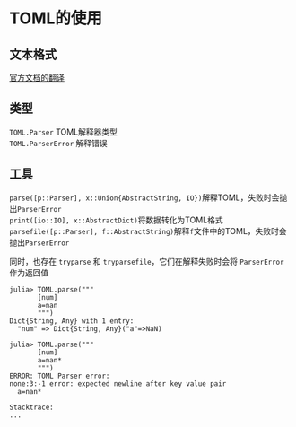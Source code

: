 # TOML的使用
## 文本格式
[官方文档的翻译](https://github.com/LongTengDao/TOML/blob/%E9%BE%99%E8%85%BE%E9%81%93-%E8%AF%91/toml-v1.0.0.md)

## 类型
`TOML.Parser` TOML解释器类型\
`TOML.ParserError` 解释错误

## 工具
`parse([p::Parser], x::Union{AbstractString, IO})`解释TOML，失败时会抛出`ParserError`\
`print([io::IO], x::AbstractDict)`将数据转化为TOML格式\
`parsefile([p::Parser], f::AbstractString)`解释`f`文件中的TOML，失败时会抛出`ParserError`

同时，也存在 `tryparse` 和 `tryparsefile`，它们在解释失败时会将 `ParserError` 作为返回值

```julia-repl
julia> TOML.parse("""
       [num]
       a=nan
       """)
Dict{String, Any} with 1 entry:
  "num" => Dict{String, Any}("a"=>NaN)

julia> TOML.parse("""
       [num]
       a=nan*
       """)
ERROR: TOML Parser error:
none:3:-1 error: expected newline after key value pair
  a=nan*

Stacktrace:
...
```
